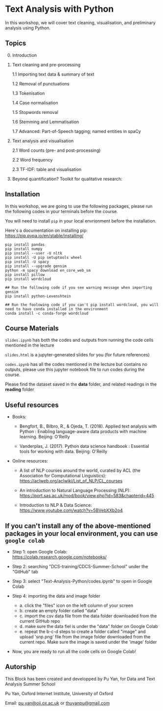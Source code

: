 # Text Analysis with Python 

In this workshop, we will cover text cleaning, visualisation, and preliminary analysis using Python. 

## Topics

0. Introduction
    
1. Text cleaning and pre-processing

    1.1 Importing text data & summary of text 
    
    1.2 Removal of punctuations
    
    1.3 Tokenisation
    
    1.4 Case normalisation
    
    1.5 Stopwords removal
    
    1.6 Stemming and Lemmatisation
    
    1.7 Advanced: Part-of-Speech tagging; named entities in spaCy

2. Text analysis and visualisation

    2.1 Word counts (pre- and post-processing)
    
    2.2 Word frequency
    
    2.3 TF-IDF: table and visualisation
    
3. Beyond quantification? Toolkit for qualitative research:


## Installation

In this workshop, we are going to use the following packages, please run the following codes in your terminals before the course. 

You will need to install ```pip``` in your local envrionment before the installation. 

Here's a documentation on installing pip: <https://pip.pypa.io/en/stable/installing/>

```
pip install pandas
pip install numpy
pip install --user -U nltk
pip install -U pip setuptools wheel
pip install -U spacy
pip install --upgrade gensim
python -m spacy download en_core_web_sm
pip install pillow
pip install wordcloud

## Run the following code if you see warning message when importing gensim
pip install python-Levenshtein

## Run the foolowing code if you can't pip install wordcloud, you will need to have conda installed in the environment
conda install -c conda-forge wordcloud
```

## Course Materials

```slides.ipynb``` has both the codes and outputs from running the code cells mentioned in the lecture

```slides.html``` is a jupyter-generated slides for you (for future references)

```codes.ipynb``` has all the codes mentioned in the lecture but contains no outputs, please use this jupyter notebook file to run codes during the course.

Please find the dataset saved in the **data** folder, and related readings in the **reading** folder

## Useful resources

- Books:
    
    - Bengfort, B., Bilbro, R., & Ojeda, T. (2018). Applied text analysis with Python : Enabling language-aware data products with machine learning. Beijing: O'Reilly
    
    - Vanderplas, J. (2017). Python data science handbook : Essential tools for working with data. Beijing: O'Reilly
    
- Online resources:
    
    - A list of NLP courses around the world, curated by ACL (the Association for Computational Linguistics): https://aclweb.org/aclwiki/List_of_NLP/CL_courses 
    
    - An introduction to Natural Language Processing (NLP): https://port.sas.ac.uk/mod/book/view.php?id=583&chapterid=445 
    
    - Introduction to NLP & Data Science: https://www.youtube.com/watch?v=5BVebXXb2o4

## If you can't install any of the above-mentioned packages in your local environment, you can use ```google colab```

- Step 1: open Google Colab: https://colab.research.google.com/notebooks/

- Step 2: searching "DCS-training/CDCS-Summer-School" under the "GitHub" tab

- Step 3: select "Text-Analysis-Python/codes.ipynb" to open in Google Colab

- Step 4: importing the data and image folder 
    - a. click the "files" icon on the left column of your screen 
    - b. create an empty folder called "data" 
    - c. import the csv data file from the data folder downloaded from the current GitHub repo
    - d. make sure the data fiel is under the "data" folder on Google Colab
    - e. repeat the b-c-d steps to create a folder called "image" and upload 'snp.png' file from the image folder downloaded from the current repo. Make sure the image is saved under the 'image' folder

- Now, you are ready to run all the code cells on Google Colab!


## Autorship

This Block has been created and developped by Pu Yan, for Data and Text Analysis Summer School 

Pu Yan, Oxford Internet Institute, University of Oxford 

Email: <pu.yan@oii.ox.ac.uk> or <thuyanpu@gmail.com>

